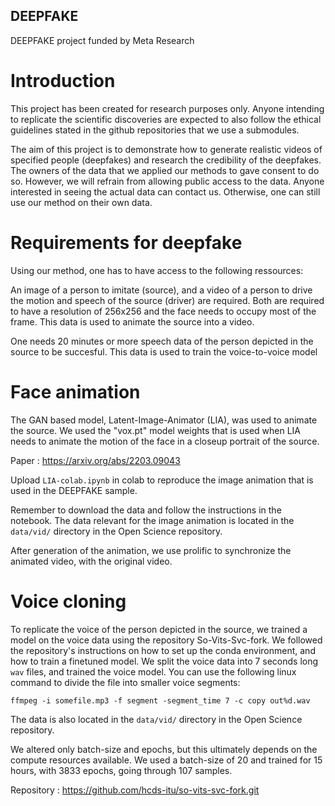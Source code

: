 ## DEEPFAKE
DEEPFAKE project funded by Meta Research

# Introduction
This project has been created for research purposes only. Anyone intending to replicate the scientific discoveries are expected to also follow the ethical guidelines stated in the github repositories that we use a submodules. 

The aim of this project is to demonstrate how to generate realistic videos of specified people (deepfakes) and research the credibility of the deepfakes. The owners of the data that we applied our methods to gave consent to do so. However, we will refrain from allowing public access to the data. Anyone interested in seeing the actual data can contact us. Otherwise, one can still use our method on their own data.

# Requirements for deepfake

Using our method, one has to have access to the following ressources:

An image of a person to imitate (source), and a video of a person to drive the motion and speech of the source (driver) are required. Both are required to have a resolution of 256x256 and the face needs to occupy most of the frame. This data is used to animate the source into a video.

One needs 20 minutes or more speech data of the person depicted in the source to be succesful. This data is used to train the voice-to-voice model


# Face animation

The GAN based model, Latent-Image-Animator (LIA), was used to animate the source. We used the "vox.pt" model weights that is used when LIA needs to animate the motion of the face in a closeup portrait of the source.

Paper : https://arxiv.org/abs/2203.09043

Upload `LIA-colab.ipynb` in colab to reproduce the image animation that is used in the DEEPFAKE sample. 

Remember to download the data and follow the instructions in the notebook. The data relevant for the image animation is located in the `data/vid/` directory in the Open Science repository. 

After generation of the animation, we use prolific to synchronize the animated video, with the original video.

# Voice cloning

To replicate the voice of the person depicted in the source, we trained a model on the voice data using the repository So-Vits-Svc-fork. We followed the repository's instructions on how to set up the conda environment, and how to train a finetuned model. We split the voice data into 7 seconds long `wav` files, and trained the voice model. You can use the following linux command to divide the file into smaller voice segments:

```
ffmpeg -i somefile.mp3 -f segment -segment_time 7 -c copy out%d.wav
```

The data is also located in the `data/vid/` directory in the Open Science repository. 

We altered only batch-size and epochs, but this ultimately depends on the compute resources available. We used a batch-size of 20 and trained for 15 hours, with 3833 epochs, going through 107 samples.

Repository : https://github.com/hcds-itu/so-vits-svc-fork.git


